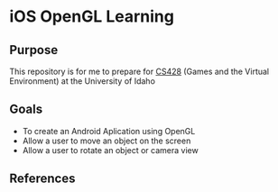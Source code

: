 iOS OpenGL Learning
=================

Purpose
-------
This repository is for me to prepare for [CS428](http://www2.cs.uidaho.edu/~jeffery/courses/428/lecture.html) (Games and the Virtual Environment) at the University of Idaho

Goals
-----
- To create an Android Aplication using OpenGL
- Allow a user to move an object on the screen
- Allow a user to rotate an object or camera view

References
-----------